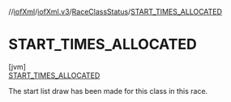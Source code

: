 //[iofXml](../../../../index.md)/[iofXml.v3](../../index.md)/[RaceClassStatus](../index.md)/[START_TIMES_ALLOCATED](index.md)

# START_TIMES_ALLOCATED

[jvm]\
[START_TIMES_ALLOCATED](index.md)

The start list draw has been made for this class in this race.
